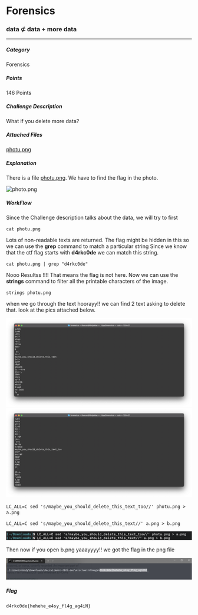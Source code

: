 # Forensics
### data ⊄ data + more data
---
##### Category
Forensics
##### Points
146 Points
##### Challenge Description
What if you delete more data?
##### Attached Files
[photu.png](./photu.png)
##### Explanation
There is a file [photu.png](./photu.png). We have to find the flag in the photo.

![photo.png](./images/photu.png)

##### WorkFlow
Since the Challenge description talks about the data, we will try to first
```
cat photu.png
```
Lots of non-readable texts are returned.
The flag might be hidden in this so we can use the **grep** command to match a particular string
Since we know that the ctf flag starts with **d4rkc0de** we can match this string.

```
cat photu.png | grep "d4rkc0de"
```

Nooo Resultss !!!! That means the flag is not here.
Now we can use the **strings** command to filter all the printable characters of the image.

```
strings photu.png
```

when we go through the text hoorayy!! we can find 2 text asking to delete that. look at the pics attached below.

![text_1](./images/lead_1.png)
![text_1](./images/lead_2.png)

```
LC_ALL=C sed 's/maybe_you_should_delete_this_text_too//' photu.png > a.png
```
```
LC_ALL=C sed 's/maybe_you_should_delete_this_text//' a.png > b.png
```
![sed.png](./images/sed.png)

Then now if you open b.png yaaayyyy!! 
we got the flag in the png file

![b.png](./images/b.png)

##### Flag
```
d4rkc0de{hehehe_e4sy_fl4g_ag4iN}
```
